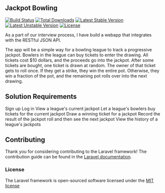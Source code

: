 ## Jackpot Bowling 

[![Build Status](https://travis-ci.org/laravel/framework.svg)](https://travis-ci.org/laravel/framework)
[![Total Downloads](https://poser.pugx.org/laravel/framework/downloads.svg)](https://packagist.org/packages/laravel/framework)
[![Latest Stable Version](https://poser.pugx.org/laravel/framework/v/stable.svg)](https://packagist.org/packages/laravel/framework)
[![Latest Unstable Version](https://poser.pugx.org/laravel/framework/v/unstable.svg)](https://packagist.org/packages/laravel/framework)
[![License](https://poser.pugx.org/laravel/framework/license.svg)](https://packagist.org/packages/laravel/framework)

As a part of our interview process, I have build a webapp that integrates with the RESTful JSON API.

The app will be a simple way for a bowling league to track a progressive jackpot. Bowlers in the league can buy tickets to enter the drawing. All tickets cost $10 dollars, and the proceeds go into the jackpot. After some tickets are bought, one ticket is drawn at random. The owner of that ticket gets to roll once. If they get a strike, they win the entire pot. Otherwise, they win a fraction of the pot, and the remaining pot rolls over into the next drawing.

## Solution Requirements

Sign up
Log in
View a league's current jackpot
Let a league's bowlers buy tickets for the current jackpot
Draw a winning ticket for a jackpot
Record the result of the jackpot roll and then see the next jackpot
View the history of a league's jackpots

## Contributing

Thank you for considering contributing to the Laravel framework! The contribution guide can be found in the [Laravel documentation](http://laravel.com/docs/contributions).

### License

The Laravel framework is open-sourced software licensed under the [MIT license](http://opensource.org/licenses/MIT)
